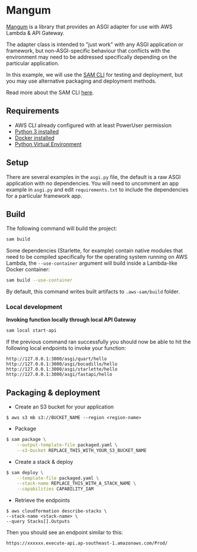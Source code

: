 # Mangum

[Mangum](https://github.com/erm/mangum) is a library that provides an ASGI adapter for use with AWS Lambda & API Gateway.

The adapter class is intended to "just work" with any ASGI application or framework, but non-ASGI-specific behaviour that conflicts with the environment may need to be addressed specifically depending on the particular application.

In this example, we will use the [SAM CLI](https://aws.amazon.com/serverless/sam/) for testing and deployment, but you may use alternative packaging and deployment methods.

Read more about the SAM CLI [here](https://github.com/awslabs/aws-sam-cli/blob/develop/docs/usage.md).

## Requirements

* AWS CLI already configured with at least PowerUser permission
* [Python 3 installed](https://www.python.org/downloads/)
* [Docker installed](https://www.docker.com/community-edition)
* [Python Virtual Environment](http://docs.python-guide.org/en/latest/dev/virtualenvs/)

## Setup

There are several examples in the `asgi.py` file, the default is a raw ASGI application with no dependencies. You will need to uncomment an app example in `asgi.py` and edit `requirements.txt` to include the dependencies for a particular framework app.

## Build

The following command will build the project:

```bash
sam build
```

Some dependencies (Starlette, for example) contain native modules that need to be compiled specifically for the operating system running on AWS Lambda, the `--use-container` argument will build inside a Lambda-like Docker container:

```bash
sam build --use-container
```
 
By default, this command writes built artifacts to `.aws-sam/build` folder.

### Local development

**Invoking function locally through local API Gateway**

```bash
sam local start-api
```

If the previous command ran successfully you should now be able to hit the following local endpoints to invoke your function:

`http://127.0.0.1:3000/asgi/quart/hello`
`http://127.0.0.1:3000/asgi/bocadillo/hello`
`http://127.0.0.1:3000/asgi/starlette/hello`
`http://127.0.0.1:3000/asgi/fastapi/hello`


## Packaging & deployment

* Create an S3 bucket for your application

```shell
$ aws s3 mb s3://BUCKET_NAME --region <region-name>
```

* Package

```bash
$ sam package \
    --output-template-file packaged.yaml \
    --s3-bucket REPLACE_THIS_WITH_YOUR_S3_BUCKET_NAME
```

* Create a stack & deploy

```bash
$ sam deploy \
    --template-file packaged.yaml \
    --stack-name REPLACE_THIS_WITH_A_STACK_NAME \
    --capabilities CAPABILITY_IAM
```

* Retrieve the endpoints

```shell
$ aws cloudformation describe-stacks \
--stack-name <stack-name> \
--query Stacks[].Outputs
```

Then you should see an endpoint similar to this:

```shell
https://xxxxxx.execute-api.ap-southeast-1.amazonaws.com/Prod/
```

